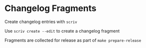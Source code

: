 # Changelog Fragments

Create changelog entries with `scriv`

Use `scriv create --edit` to create a changelog fragment

Fragments are collected for release as part of `make prepare-release`
